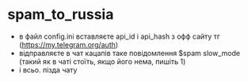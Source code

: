 # spam_to_russia

- в файл config.ini вставляєте api_id i api_hash з офф сайту тг (https://my.telegram.org/auth)
- відправляєте в чат кацапів таке повідомлення $spam slow_mode (такий як в чаті стоїть, якщо його нема, пишіть 1)
- і всьо. пізда чату
